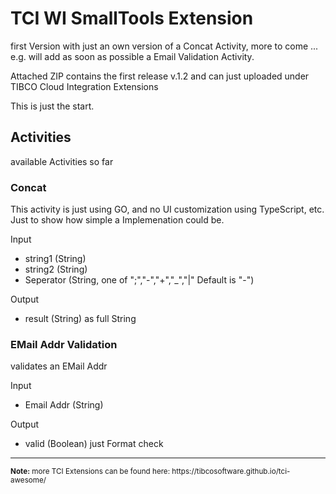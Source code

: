 # TCI WI SmallTools Extension
first Version with just an own version of a Concat Activity, more to come ...
e.g. will add as soon as possible a Email Validation Activity.

Attached ZIP contains the first release v.1.2 and can just uploaded under 
TIBCO Cloud Integration Extensions

This is just the start.

## Activities
available Activities so far
### Concat
This activity is just using GO, and no UI customization using TypeScript, etc.
Just to show how simple a Implemenation could be.

Input
- string1 (String)
- string2 (String)
- Seperator (String, one of ";","-","+","_","|" Default is "-")

Output
- result (String) as full String

### EMail Addr Validation
validates an EMail Addr

Input
- Email Addr (String)

Output
- valid (Boolean) just Format check
 
<hr>
<sub><b>Note:</b> more TCI Extensions can be found here: https://tibcosoftware.github.io/tci-awesome/ </sub>
